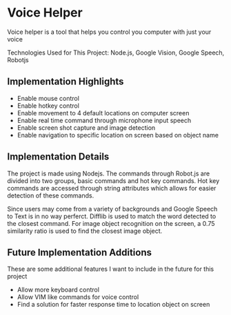 # Voice Helper
Voice helper is a tool that helps you control you computer with just your voice

Technologies Used for This Project: Node.js, Google Vision, Google Speech, Robotjs

## Implementation Highlights
- Enable mouse control
- Enable hotkey control
- Enable movement to 4 default locations on computer screen
- Enable real time command through microphone input speech
- Enable screen shot capture and image detection
- Enable navigation to specific location on screen based on object name

## Implementation Details
The project is made using Nodejs. The commands through Robot.js are divided into two groups, basic commands and hot key commands. Hot key commands are accessed through string attributes which allows for easier detection of these commands.

Since users may come from a variety of backgrounds and Google Speech to Text is in no way perferct. Difflib is used to match the word detected to the closest command. For image object recognition on the screen, a 0.75 similarity ratio is used to find the closest image object.

## Future Implementation Additions
These are some additional features I want to include in the future for this project
- Allow more keyboard control
- Allow VIM like commands for voice control
- Find a solution for faster response time to location object on screen
